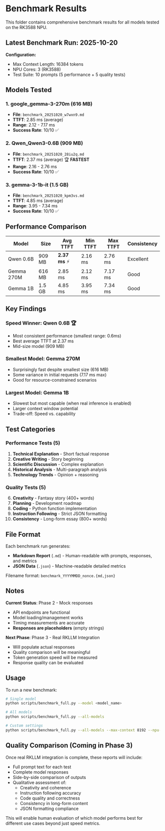 # Benchmark Results

This folder contains comprehensive benchmark results for all models tested on the RK3588 NPU.

## Latest Benchmark Run: 2025-10-20

**Configuration:**
- Max Context Length: 16384 tokens
- NPU Cores: 3 (RK3588)
- Test Suite: 10 prompts (5 performance + 5 quality tests)

## Models Tested

### 1. google_gemma-3-270m (616 MB)
- **File**: `benchmark_20251020_w7wxn9.md`
- **TTFT**: 2.85 ms (average)
- **Range**: 2.12 - 7.17 ms
- **Success Rate**: 10/10 ✅

### 2. Qwen_Qwen3-0.6B (909 MB)
- **File**: `benchmark_20251020_28iu2q.md`
- **TTFT**: 2.37 ms (average) 🏆 **FASTEST**
- **Range**: 2.16 - 2.76 ms
- **Success Rate**: 10/10 ✅

### 3. gemma-3-1b-it (1.5 GB)
- **File**: `benchmark_20251020_kpm3vs.md`
- **TTFT**: 4.85 ms (average)
- **Range**: 3.95 - 7.34 ms
- **Success Rate**: 10/10 ✅

## Performance Comparison

| Model | Size | Avg TTFT | Min TTFT | Max TTFT | Consistency |
|-------|------|----------|----------|----------|-------------|
| Qwen 0.6B | 909 MB | **2.37 ms** ⚡ | 2.16 ms | 2.76 ms | Excellent |
| Gemma 270M | 616 MB | 2.85 ms | 2.12 ms | 7.17 ms | Good |
| Gemma 1B | 1.5 GB | 4.85 ms | 3.95 ms | 7.34 ms | Good |

## Key Findings

### Speed Winner: Qwen 0.6B 🏆
- Most consistent performance (smallest range: 0.6ms)
- Best average TTFT at 2.37 ms
- Mid-size model (909 MB)

### Smallest Model: Gemma 270M
- Surprisingly fast despite smallest size (616 MB)
- Some variance in initial requests (7.17 ms max)
- Good for resource-constrained scenarios

### Largest Model: Gemma 1B
- Slowest but most capable (when real inference is enabled)
- Larger context window potential
- Trade-off: Speed vs. capability

## Test Categories

### Performance Tests (5)
1. **Technical Explanation** - Short factual response
2. **Creative Writing** - Story beginning
3. **Scientific Discussion** - Complex explanation
4. **Historical Analysis** - Multi-paragraph analysis
5. **Technology Trends** - Opinion + reasoning

### Quality Tests (5)
6. **Creativity** - Fantasy story (400+ words)
7. **Planning** - Development roadmap
8. **Coding** - Python function implementation
9. **Instruction Following** - Strict JSON formatting
10. **Consistency** - Long-form essay (800+ words)

## File Format

Each benchmark run generates:
- **Markdown Report** (`.md`) - Human-readable with prompts, responses, and metrics
- **JSON Data** (`.json`) - Machine-readable detailed metrics

Filename format: `benchmark_YYYYMMDD_nonce.{md,json}`

## Notes

**Current Status**: Phase 2 - Mock responses
- API endpoints are functional
- Model loading/management works
- Timing measurements are accurate
- **Responses are placeholders** (empty strings)

**Next Phase**: Phase 3 - Real RKLLM Integration
- Will populate actual responses
- Quality comparison will be meaningful
- Token generation speed will be measured
- Response quality can be evaluated

## Usage

To run a new benchmark:

```bash
# Single model
python scripts/benchmark_full.py --model <model_name>

# All models
python scripts/benchmark_full.py --all-models

# Custom settings
python scripts/benchmark_full.py --all-models --max-context 8192 --npu-cores 2
```

## Quality Comparison (Coming in Phase 3)

Once real RKLLM integration is complete, these reports will include:
- Full prompt text for each test
- Complete model responses
- Side-by-side comparison of outputs
- Qualitative assessment of:
  - Creativity and coherence
  - Instruction following accuracy
  - Code quality and correctness
  - Consistency in long-form content
  - JSON formatting compliance

This will enable human evaluation of which model performs best for different use cases beyond just speed metrics.
